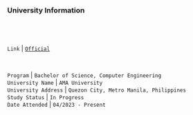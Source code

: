 ### University Information
#

<br />

`Link` | [`Official`](https://www.ama.edu.ph/college-of-engineering/)

<br />

`Program` | `Bachelor of Science, Computer Engineering` <br />
`University Name` | `AMA University` <br />
`University Address` | `Quezon City, Metro Manila, Philippines` <br />
`Study Status` | `In Progress` <br />
`Date Attended` | `04/2023 - Present` <br />
